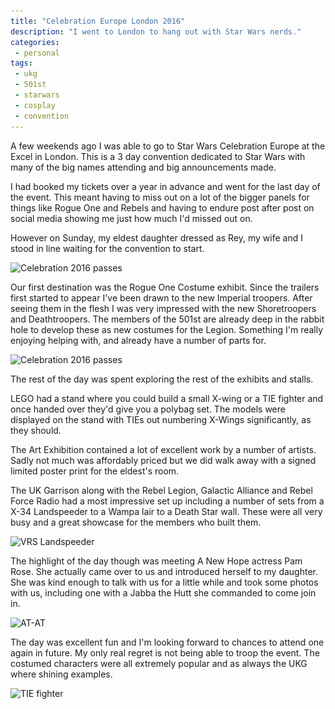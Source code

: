 ```yaml
---
title: "Celebration Europe London 2016"
description: "I went to London to hang out with Star Wars nerds."
categories:
 - personal
tags:
 - ukg
 - 501st
 - starwars
 - cosplay
 - convention
---
```

A few weekends ago I was able to go to Star Wars Celebration Europe at the Excel in London.  This is a 3 day convention dedicated to Star Wars with many of the big names attending and big announcements made.

I had booked my tickets over a year in advance and went for the last day of the event.  This meant having to miss out on a lot of the bigger panels for things like Rogue One and Rebels and having to endure post after post on social media showing me just how much I'd missed out on.

However on Sunday, my eldest daughter dressed as Rey, my wife and I stood in line waiting for the convention to start.

<img class="padded center"
		alt="Celebration 2016 passes"
		src="/images/2016-08-11-ce2016/IMG_7448.jpg"
	  srcset="/images/2016-08-11-ce2016/IMG_7448.jpg 1x, /images/2016-08-11-ce2016/IMG_7448-x2.jpg 2x" />

<!-- more -->

Our first destination was the Rogue One Costume exhibit.  Since the trailers first started to appear I've been drawn to the new Imperial troopers.  After seeing them in the flesh I was very impressed with the new Shoretroopers and Deathtroopers.  The members of the 501st are already deep in the rabbit hole to develop these as new costumes for the Legion.  Something I'm really enjoying helping with, and already have a number of parts for.

<img class="padded center"
		alt="Celebration 2016 passes"
		src="/images/2016-08-11-ce2016/CJP20160811-17245.jpg"
	  srcset="/images/2016-08-11-ce2016/CJP20160811-17245.jpg 1x, /images/2016-08-11-ce2016/CJP20160811-17245-x2.jpg 2x" />

The rest of the day was spent exploring the rest of the exhibits and stalls.  

LEGO had a stand where you could build a small X-wing or a TIE fighter and once handed over they'd give you a polybag set.  The models were displayed on the stand with TIEs out numbering X-Wings significantly, as they should.

The Art Exhibition contained a lot of excellent work by a number of artists.  Sadly not much was affordably priced but we did walk away with a signed limited poster print for the eldest's room.  

The UK Garrison along with the Rebel Legion, Galactic Alliance and Rebel Force Radio had a most impressive set up including a number of sets from a X-34 Landspeeder to a Wampa lair to a Death Star wall.   These were all very busy and a great showcase for the members who built them.

<img class="padded center"
		alt="VRS Landspeeder"
		src="/images/2016-08-11-ce2016/CJP20160717-17176.jpg"
	  srcset="/images/2016-08-11-ce2016/CJP20160717-17176.jpg 1x, /images/2016-08-11-ce2016/CJP20160717-17176-x2.jpg 2x" />

The highlight of the day though was meeting A New Hope actress Pam Rose.  She actually came over to us and introduced herself to my daughter.  She was kind enough to talk with us for a little while and took some photos with us, including one with a Jabba the Hutt she commanded to come join in.

<img class="padded center"
		alt="AT-AT"
		src="/images/2016-08-11-ce2016/CJP20160717-17222.jpg"
	  srcset="/images/2016-08-11-ce2016/CJP20160717-17222.jpg 1x, /images/2016-08-11-ce2016/CJP20160717-17222-x2.jpg 2x" />

The day was excellent fun and I'm looking forward to chances to attend one again in future.  My only real regret is not being able to troop the event.  The costumed characters were all extremely popular and as always the UKG where shining examples.

<img class="padded center"
		alt="TIE fighter"
		src="/images/2016-08-11-ce2016/CJP20160717-17219.jpg"
	  srcset="/images/2016-08-11-ce2016/CJP20160717-17219.jpg 1x, /images/2016-08-11-ce2016/CJP20160717-17219-x22.jpg 2x" />
